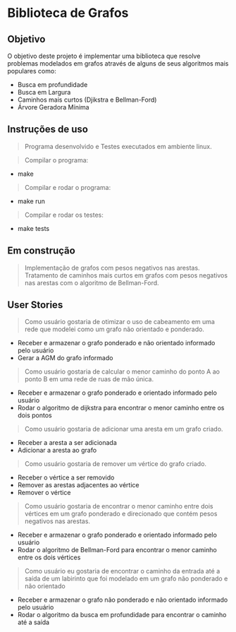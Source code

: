 # Biblioteca de Grafos

## Objetivo
  O objetivo deste projeto é implementar uma biblioteca que resolve problemas modelados em grafos através de alguns de seus algoritmos mais populares como:
*	Busca em profundidade
*	Busca em Largura
*	Caminhos mais curtos (Djikstra e Bellman-Ford)
*	Árvore Geradora Mínima 

## Instruções de uso
> Programa desenvolvido e Testes executados em ambiente linux.

> Compilar o programa:
* make

> Compilar e rodar o programa:
* make run

> Compilar e rodar os testes:
* make tests

## Em construção
> Implementação de grafos com pesos negativos nas arestas.
> Tratamento de caminhos mais curtos em grafos com pesos negativos nas arestas com o algoritmo de Bellman-Ford.

## User Stories
> Como usuário gostaria de otimizar o uso de cabeamento em uma rede que modelei como um grafo não orientado e ponderado.
* Receber e armazenar o grafo ponderado e não orientado informado pelo usuário
*	Gerar a AGM do grafo informado

> Como usuário gostaria de calcular o menor caminho do ponto A ao ponto B em uma rede de ruas de mão única.
* Receber e armazenar o grafo ponderado e orientado informado pelo usuário
* Rodar o algoritmo de dijkstra para encontrar o menor caminho entre os dois pontos

> Como usuário gostaria de adicionar uma aresta em um grafo criado.
* Receber a aresta a ser adicionada
* Adicionar a aresta ao grafo

> Como usuário gostaria de remover um vértice do grafo criado.
* Receber o vértice a ser removido
* Remover as arestas adjacentes ao vértice
* Remover o vértice

> Como usuário gostaria de encontrar o menor caminho entre dois vértices em um grafo ponderado e direcionado que contém pesos negativos nas arestas.
* Receber e armazenar o grafo ponderado e orientado informado pelo usuário
* Rodar o algoritmo de Bellman-Ford para encontrar o menor caminho entre os dois vértices

>Como usuário eu gostaria de encontrar o caminho da entrada até a saída de um labirinto que foi modelado em um grafo não ponderado e não orientado
* Receber e armazenar o grafo não ponderado e não orientado informado pelo usuário
* Rodar o algoritmo da busca em profundidade para encontrar o caminho até a saída
